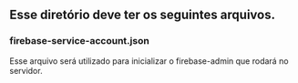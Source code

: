 ## Esse diretório deve ter os seguintes arquivos.

### firebase-service-account.json

Esse arquivo será utilizado para inicializar o firebase-admin que rodará no servidor.
